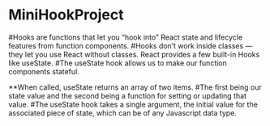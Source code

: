 # MiniHookProject
#Hooks are functions that let you “hook into” React state and lifecycle features from function components.
#Hooks don’t work inside classes — they let you use React without classes. React provides a few built-in Hooks like useState. 
#The useState hook allows us to make our function components stateful.  

**When called, useState returns an array of two items. 
#The first being our state value and the second being a function for setting or updating that value. 
#The useState hook takes a single argument, the initial value for the associated piece of state, which can be of any Javascript data type.
